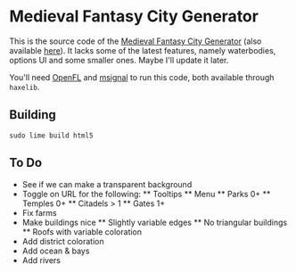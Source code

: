 # Medieval Fantasy City Generator
This is the source code of the [Medieval Fantasy City Generator](https://watabou.itch.io/medieval-fantasy-city-generator/) (also available [here](http://fantasycities.watabou.ru/?size=15&seed=682063530)). It 
lacks some of the latest features, namely waterbodies, options UI and some smaller ones. Maybe I'll update it later. 

You'll need [OpenFL](https://github.com/openfl/openfl) and [msignal](https://github.com/massiveinteractive/msignal) 
to run this code, both available through `haxelib`.



## Building
`sudo lime build html5`


## To Do

* See if we can make a transparent background
* Toggle on URL for the following:
** Tooltips
** Menu
** Parks 0+
** Temples 0+
** Citadels > 1
** Gates 1+
* Fix farms
* Make buildings nice
** Slightly variable edges
** No triangular buildings
** Roofs with variable coloration
* Add district coloration
* Add ocean & bays
* Add rivers
